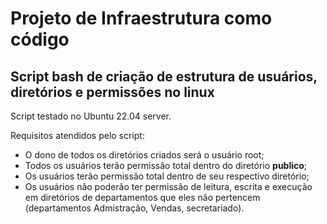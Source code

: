 # Projeto de Infraestrutura como código 
## Script bash de criação de estrutura de usuários, diretórios e permissões no linux
Script testado no Ubuntu 22.04 server.

Requisitos atendidos pelo script:
- O dono de todos os diretórios criados será o usuário root;
- Todos os usuários terão permissão total dentro do diretório **publico**;
- Os usuários terão permissão total dentro de seu respectivo diretório;
- Os usuários não poderão ter permissão de leitura, escrita e execução em diretórios de departamentos que eles não pertencem (departamentos Admistração, Vendas, secretariado).
